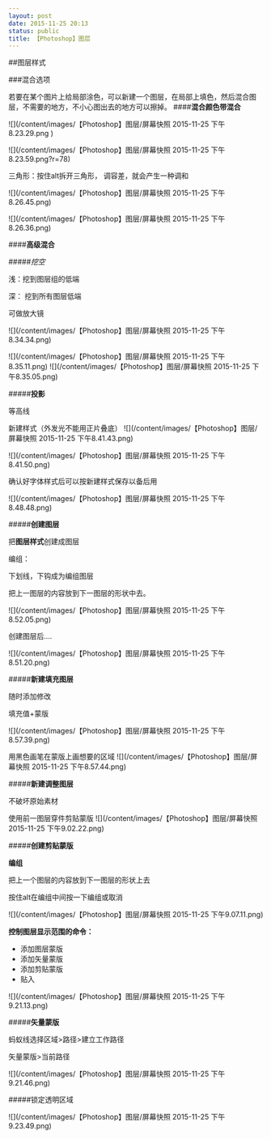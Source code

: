 ```yaml
---
layout: post
date: 2015-11-25 20:13
status: public
title: 【Photoshop】图层
---
```


##图层样式

###混合选项

若要在某个图片上给局部涂色，可以新建一个图层，在局部上填色，然后混合图层，不需要的地方，不小心图出去的地方可以擦掉。 
####**混合颜色带混合**

![](/content/images/【Photoshop】图层/屏幕快照 2015-11-25 下午8.23.29.png
)

![](/content/images/【Photoshop】图层/屏幕快照 2015-11-25 下午8.23.59.png?r=78)

三角形：按住alt拆开三角形， 调容差，就会产生一种调和

![](/content/images/【Photoshop】图层/屏幕快照 2015-11-25 下午8.26.45.png)

![](/content/images/【Photoshop】图层/屏幕快照 2015-11-25 下午8.26.36.png)


####**高级混合**

#####*挖空* 

浅：挖到图层组的低端

深： 挖到所有图层低端

可做放大镜

![](/content/images/【Photoshop】图层/屏幕快照 2015-11-25 下午8.34.34.png)

![](/content/images/【Photoshop】图层/屏幕快照 2015-11-25 下午8.35.11.png)
![](/content/images/【Photoshop】图层/屏幕快照 2015-11-25 下午8.35.05.png)

#####**投影** 

等高线

新建样式（外发光不能用正片叠底）
![](/content/images/【Photoshop】图层/屏幕快照 2015-11-25 下午8.41.43.png)

![](/content/images/【Photoshop】图层/屏幕快照 2015-11-25 下午8.41.50.png)

确认好字体样式后可以按新建样式保存以备后用

![](/content/images/【Photoshop】图层/屏幕快照 2015-11-25 下午8.48.48.png)

#####**创建图层**

把**图层样式**创建成图层

编组： 

下划线，下钩成为编组图层

把上一图层的内容放到下一图层的形状中去。 

![](/content/images/【Photoshop】图层/屏幕快照 2015-11-25 下午8.52.05.png)

创建图层后....

![](/content/images/【Photoshop】图层/屏幕快照 2015-11-25 下午8.51.20.png)

#####**新建填充图层**

随时添加修改

填充值+蒙版

![](/content/images/【Photoshop】图层/屏幕快照 2015-11-25 下午8.57.39.png)

用黑色画笔在蒙版上画想要的区域
![](/content/images/【Photoshop】图层/屏幕快照 2015-11-25 下午8.57.44.png)

#####**新建调整图层** 

不破坏原始素材

使用前一图层穿件剪贴蒙版
![](/content/images/【Photoshop】图层/屏幕快照 2015-11-25 下午9.02.22.png)

#####**创建剪贴蒙版** 

**编组**

把上一个图层的内容放到下一图层的形状上去

按住alt在编组中间按一下编组或取消

![](/content/images/【Photoshop】图层/屏幕快照 2015-11-25 下午9.07.11.png)

**控制图层显示范围的命令：** 

* 添加图层蒙版
* 添加矢量蒙版
* 添加剪贴蒙版
* 贴入

![](/content/images/【Photoshop】图层/屏幕快照 2015-11-25 下午9.21.13.png)

#####**矢量蒙版** 

蚂蚁线选择区域>路径>建立工作路径

矢量蒙版>当前路径

![](/content/images/【Photoshop】图层/屏幕快照 2015-11-25 下午9.21.46.png)

#####锁定透明区域

![](/content/images/【Photoshop】图层/屏幕快照 2015-11-25 下午9.23.49.png)


